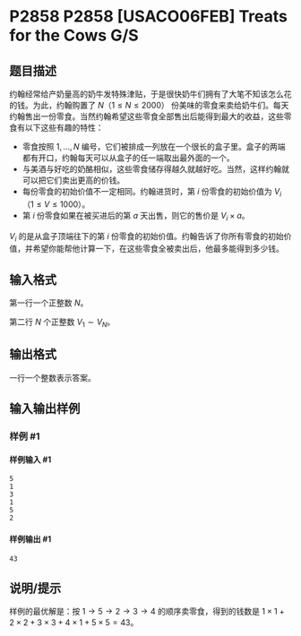 # P2858 P2858 [USACO06FEB] Treats for the Cows G/S

## 题目描述

约翰经常给产奶量高的奶牛发特殊津贴，于是很快奶牛们拥有了大笔不知该怎么花的钱。为此，约翰购置了 $N$（$1 \leq N \leq 2000$） 份美味的零食来卖给奶牛们。每天约翰售出一份零食。当然约翰希望这些零食全部售出后能得到最大的收益，这些零食有以下这些有趣的特性：
+ 零食按照 $1, \ldots, N$ 编号，它们被排成一列放在一个很长的盒子里。盒子的两端都有开口，约翰每天可以从盒子的任一端取出最外面的一个。
+ 与美酒与好吃的奶酪相似，这些零食储存得越久就越好吃。当然，这样约翰就可以把它们卖出更高的价钱。
+ 每份零食的初始价值不一定相同。约翰进货时，第 $i$ 份零食的初始价值为 $V_i$（$1 \leq V \leq 1000$）。
+ 第 $i$ 份零食如果在被买进后的第 $a$ 天出售，则它的售价是 $V_i \times a$。

$V_i$ 的是从盒子顶端往下的第 $i$ 份零食的初始价值。约翰告诉了你所有零食的初始价值，并希望你能帮他计算一下，在这些零食全被卖出后，他最多能得到多少钱。

## 输入格式

第一行一个正整数 $N$。

第二行 $N$ 个正整数 $V_1 \sim V_N$。

## 输出格式

一行一个整数表示答案。

## 输入输出样例

### 样例 #1

#### 样例输入 #1

```
5
1
3
1
5
2
```

#### 样例输出 #1

```
43
```

## 说明/提示

样例的最优解是：按 $1 \to 5 \to 2 \to 3 \to 4$ 的顺序卖零食，得到的钱数是 $1 \times 1 + 2 \times 2 + 3 \times 3 + 4 \times 1 + 5 \times 5 = 43$。
